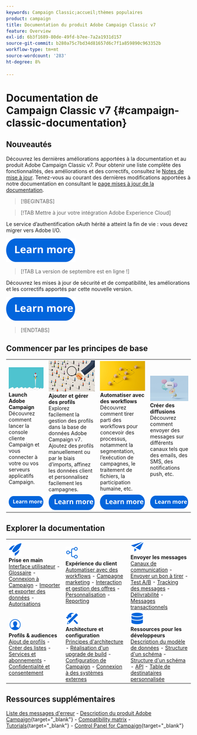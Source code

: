 ```yaml
---
keywords: Campaign Classic;accueil;thèmes populaires
product: campaign
title: Documentation du produit Adobe Campaign Classic v7
feature: Overview
exl-id: 6b3f1689-80de-49fd-b7ee-7a2a1931d157
source-git-commit: b280a75c7bd34d81657d6c7f1a859890c963352b
workflow-type: tm+mt
source-wordcount: '283'
ht-degree: 8%

---
```


# Documentation de Campaign Classic v7 {#campaign-classic-documentation}

<!--![](platform/using/assets/do-not-localize/banner_acc_doc.jpg) -->

## Nouveautés

Découvrez les dernières améliorations apportées à la documentation et au produit Adobe Campaign Classic v7. Pour obtenir une liste complète des fonctionnalités, des améliorations et des correctifs, consultez le [Notes de mise à jour](rn/using/latest-release.md).  Tenez-vous au courant des dernières modifications apportées à notre documentation en consultant le [page mises à jour de la documentation](rn/using/documentation-updates.md).

>[!BEGINTABS]

>[!TAB Mettre à jour votre intégration Adobe Experience Cloud]

Le service d’authentification oAuth hérité a atteint la fin de vie : vous devez migrer vers Adobe I/O.

[![image](assets/do-not-localize/learn-more-button.svg)](integrations/using/configuring-adobe-io.md)

>[!TAB La version de septembre est en ligne !]

Découvrez les mises à jour de sécurité et de compatibilité, les améliorations et les correctifs apportés par cette nouvelle version.

[![image](assets/do-not-localize/learn-more-button.svg)](rn/using/latest-release.md)

>[!ENDTABS]

## Commencer par les principes de base

<table style="table-layout:fixed">
  <tr style="border: 0;">
    <td>
    <a href="platform/using/launching-adobe-campaign.md"><img src="assets/do-not-localize/start-launch.png"></a></a>
    <div><strong>Launch Adobe Campaign</strong><br/>Découvrez comment lancer la console cliente Campaign et vous connecter à votre ou vos serveurs applicatifs Campaign.</div>
    </td>
    <td>
    <a href="platform/using/about-profiles.md"><img src="assets/do-not-localize/start-profiles.png"></a>
    <div><strong>Ajouter et gérer des profils</strong><br/>Explorez facilement la gestion des profils dans la base de données Adobe Campaign v7. Ajoutez des profils manuellement ou par le biais d’imports, affinez les données client et personnalisez facilement les campagnes.</div>
    </td>
    <td>
    <a href="workflow/using/about-workflows.md"><img src="assets/do-not-localize/start-workflows.jpeg"></a>
    <div><strong>Automatiser avec des workflows</strong><br/>Découvrez comment tirer parti des workflows pour concevoir des processus, notamment la segmentation, l’exécution de campagnes, le traitement de fichiers, la participation humaine, etc.
    </div></td>
    <td>
    <a href="delivery/using/steps-about-delivery-creation-steps.md"><img src="assets/do-not-localize/start-deliveries.jpeg"></a>
    <div><strong>Créer des diffusions</strong><br/>Découvrez comment envoyer des messages sur différents canaux tels que des emails, des SMS, des notifications push, etc.</div>
    </td>
  </tr>
  <tr style="border: 0;">
    <td align="center"><a href="platform/using/launching-adobe-campaign.md"><img src="assets/do-not-localize/learn-more-button.svg"></a></td>
    <td align="center"><a href="platform/using/about-profiles.md"><img src="assets/do-not-localize/learn-more-button.svg"></a></td>
    <td align="center"><a href="workflow/using/about-workflows.md"><img src="assets/do-not-localize/learn-more-button.svg"></a></td>
    <td align="center"><a href="delivery/using/steps-about-delivery-creation-steps.md"><img src="assets/do-not-localize/learn-more-button.svg"></a></td>
    </tr>
</table>

## Explorer la documentation

<table style="table-layout:auto">
  <tr style="border: 0;">
    <td>
      <img src="assets/do-not-localize/icon-start.svg" width="35px">
    <br/>
      <strong>Prise en main</strong><br/><a href="platform/using/adobe-campaign-workspace.md">Interface utilisateur</a> - <a href="platform/using/ac-glossary.md">Glossaire</a> - <a href="platform/using/launching-adobe-campaign.md">Connexion à Campaign</a> - <a href="platform/using/get-started-data-import-export.md">Importer et exporter des données</a> - <a href="platform/using/access-management.md">Autorisations</a>
    </td>
    <td>
      <img src="assets/do-not-localize/icon-experience.svg" width="35px">
    <br/>
      <strong>Expérience du client</strong><br/><a href="workflow/using/about-workflows.md">Automatiser avec des workflows</a> - <a href="campaign/using/setting-up-marketing-campaigns.md">Campagne marketing</a> - <a href="interaction/using/interaction-and-offer-management.md">Interaction et gestion des offres</a> - <a href="delivery/using/about-personalization.md">Personnalisation</a> - <a href="reporting/using/about-adobe-campaign-reporting-tools.md">Reporting</a>
    </td>
    <td>
      <img src="assets/do-not-localize/icon-send.svg" width="35px">
    <br/>
      <strong>Envoyer les messages</strong><br/><a href="delivery/using/communication-channels.md">Canaux de communication</a> - <a href="delivery/using/steps-about-delivery-creation-steps.md#sending-a-proof">Envoyer un bon à tirer</a> - <a href="delivery/using/get-started-a-b-testing.md">Test A/B</a> - <a href="delivery/using/about-message-tracking.md">Tracking des messages</a> - <a href="delivery/using/about-deliverability.md">Délivrabilité</a> - <a href="message-center/using/about-transactional-messaging.md">Messages transactionnels</a>
    </td>
  </tr>
  <tr style="border: 0;">
    <td>
      <img src="assets/do-not-localize/icon_profile-audience.svg" width="35px">
      <br/>
      <strong>Profils &amp; audiences</strong><br/><a href="platform/using/adding-profiles.md">Ajout de profils</a> - <a href="platform/using/creating-and-managing-lists.md">Créer des listes</a> - <a href="delivery/using/about-services-and-subscriptions.md">Services et abonnements</a> - <a href="platform/using/privacy-management.md">Confidentialité et consentement</a>
    </td>
    <td>
      <img src="assets/do-not-localize/icon-configure.svg" width="35px">
      <br/>
      <strong>Architecture et configuration</strong><br/><a href="production/using/general-architecture.md">Principes d'architecture</a> - <a href="production/using/build-upgrade.md">Réalisation d'un upgrade de build</a> - <a href="production/using/configuration.md">Configuration de Campaign</a> - <a href="installation/using/external-accounts.md">Connexion à des systèmes externes</a>
    </td>
    <td>
      <img src="assets/do-not-localize/icon-dev.svg" width="35px">
      <br/>
      <strong>Ressources pour les développeurs</strong><br/><a href="configuration/using/about-data-model.md">Description du modèle de données</a> - <a href="configuration/using/about-schema-reference.md">Structure d'un schéma</a> - <a href="configuration/using/editing-forms.md">Structure d'un schéma</a> - <a href="configuration/using/about-web-services.md">API</a> - <a href="configuration/using/about-custom-recipient-table.md">Table de destinataires personnalisée</a>
    </td>
  </tr>
</table>

## Ressources supplémentaires

[Liste des messages d&#39;erreur](https://experienceleague.adobe.com/developer/campaign-errors/error_codes.html?lang=fr) - [Description du produit Adobe Campaign](https://helpx.adobe.com/fr/legal/product-descriptions/adobe-campaign-managed-cloud-services.html){target="_blank"} - [Compatibility matrix](rn/using/compatibility-matrix.md) - [Tutorials](https://experienceleague.adobe.com/docs/campaign-classic-learn/tutorials/overview.html?lang=fr){target="_blank"} - [Control Panel for Campaign](https://experienceleague.adobe.com/docs/control-panel/using/discover-control-panel/key-features.html?lang=fr){target="_blank"}

